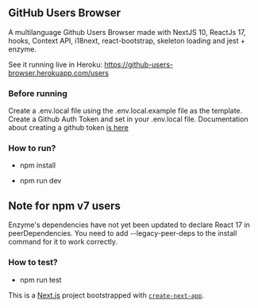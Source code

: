 ## GitHub Users Browser

A multilanguage Github Users Browser made with NextJS 10, ReactJs 17, hooks, Context API, i18next, react-bootstrap, skeleton loading and jest + enzyme.

See it running live in Heroku: https://github-users-browser.herokuapp.com/users

### Before running
Create a .env.local file using the .env.local.example file as the template. Create a Github Auth Token and set in your .env.local file.
Documentation about creating a github token [is here](https://docs.github.com/en/github/authenticating-to-github/creating-a-personal-access-token)
### How to run?

- npm install

- npm run dev
## Note for npm v7 users
Enzyme's dependencies have not yet been updated to declare React 17 in peerDependencies. You need to add --legacy-peer-deps to the install command for it to work correctly.

### How to test?

- npm run test


This is a [Next.js](https://nextjs.org/) project bootstrapped with [`create-next-app`](https://github.com/vercel/next.js/tree/canary/packages/create-next-app).

